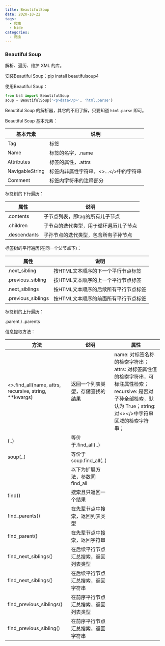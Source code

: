```yaml
---
title: BeautifulSoup
date: 2020-10-22
tags:
  - 爬虫
  - hide
categories:
  - 爬虫
---
```


### Beautiful Soup

解析、遍历、维护 XML 的库。

安装Beautiful Soup：pip install beautifulsoup4

使用Beautiful Soup：

```python
from bs4 import BeautifulSoup
soup = BeautifulSoup('<p>data</p>', 'html.parse')
```

Beautiful Soup 的解析器，其它的不用了解，只要知道 `html.parse` 即可。

Beautiful Soup 基本元素：

| 基本元素        | 说明                                   |
| --------------- | -------------------------------------- |
| Tag             | 标签                                   |
| Name            | 标签的名字，<tag>.name                 |
| Attributes      | 标签的属性，<tab>.attrs                |
| NavigableString | 标签内非属性字符串，<>...</>中的字符串 |
| Comment         | 标签内字符串的注释部分                 |

标签树的下行遍历：

| 属性         | 说明                                   |
| ------------ | -------------------------------------- |
| .contents    | 子节点列表，即tag的所有儿子节点        |
| .children    | 子节点的迭代类型，用于循环遍历儿子节点 |
| .descendants | 子孙节点的迭代类型，包含所有子孙节点   |

标签树的平行遍历(在同一个父节点下)：

| 属性               | 说明                                 |
| ------------------ | ------------------------------------ |
| .next_sibling      | 按HTML文本顺序的下一个平行节点标签   |
| .previous_sibling  | 按HTML文本顺序的上一个平行节点标签   |
| .next_siblings     | 按HTML文本顺序的后续所有平行节点标签 |
| .previous_siblings | 按HTML文本顺序的前面所有平行节点标签 |

标签树的上行遍历：

.parent / .parents

信息提取方法：



| 方法                                                  | 说明                                 | 属性                                                         |
| ----------------------------------------------------- | ------------------------------------ | ------------------------------------------------------------ |
| <>.find_all(name, attrs, recursive, string, **kwargs) | 返回一个列表类型，存储查找的结果     | name: 对标签名称的检索字符串；attrs: 对标签属性值的检索字符串，可标注属性检索；recursive: 是否对子孙全部检索，默认为 True；string: 对<></>中字符串区域的检索字符串； |
| <tag>(..)                                             | 等价于<tag>.find_all(..)             |                                                              |
| soup(..)                                              | 等价于 soup.find_all(..)             |                                                              |
|                                                       | 以下为扩展方法，参数同 find_all      |                                                              |
| find()                                                | 搜索且只返回一个结果                 |                                                              |
| find_parents()                                        | 在先辈节点中搜索，返回列表类型       |                                                              |
| find_parent()                                         | 在先辈节点中搜索，返回字符串         |                                                              |
| find_next_siblings()                                  | 在后续平行节点汇总搜索，返回列表类型 |                                                              |
| find_next_siblings()                                  | 在后续平行节点汇总搜索，返回字符串   |                                                              |
| find_previous_siblings()                              | 在前序平行节点汇总搜索，返回列表类型 |                                                              |
| find_previous_sibling()                               | 在前序平行节点汇总搜索，返回字符串   |                                                              |

